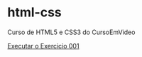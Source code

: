 # html-css
 Curso de HTML5 e CSS3 do CursoEmVideo

<a href="https://liviassaura.github.io/html-css/exerciciosex001index.html">Executar o Exercicio 001</a>